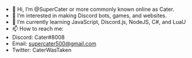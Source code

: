 - 👋 Hi, I’m @SuperCater or more commonly known online as Cater.
- 👀 I’m interested in making Discord bots, games, and websites.
- 🌱 I’m currently learning JavaScript, Discord.js, NodeJS, C#, and LuaU
- 📫 How to reach me:
- Discord: Cater#8008
- Email: supercater500@gmail.com
- Twitter: CaterWasTaken

<!---
SuperCater/SuperCater is a ✨ special ✨ repository because its `README.md` (this file) appears on your GitHub profile.
You can click the Preview link to take a look at your changes.
--->
